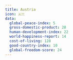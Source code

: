 ```yaml
---
title: Austria
icon: 🇦🇹
data:
  global-peace-index: 5
  gross-domestic-product: 28
  human-development-index: 22
  world-happiness-report: 14
  cost-of-living: 128
  good-country-index: 10
  global-freedom-score: 24
---
```

